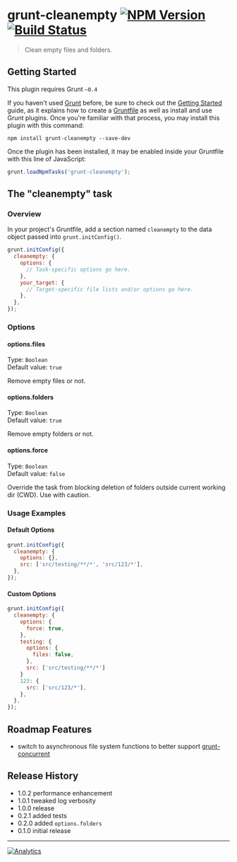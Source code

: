 # grunt-cleanempty [![NPM Version](http://badge.fury.io/js/grunt-cleanempty.svg)](http://badge.fury.io/js/grunt-cleanempty) [![Build Status](https://secure.travis-ci.org/stevenvachon/grunt-cleanempty.svg)](http://travis-ci.org/stevenvachon/grunt-cleanempty)

> Clean empty files and folders.

## Getting Started
This plugin requires Grunt `~0.4`

If you haven't used [Grunt](http://gruntjs.com/) before, be sure to check out the [Getting Started](http://gruntjs.com/getting-started) guide, as it explains how to create a [Gruntfile](http://gruntjs.com/sample-gruntfile) as well as install and use Grunt plugins. Once you're familiar with that process, you may install this plugin with this command:

```shell
npm install grunt-cleanempty --save-dev
```

Once the plugin has been installed, it may be enabled inside your Gruntfile with this line of JavaScript:

```js
grunt.loadNpmTasks('grunt-cleanempty');
```

## The "cleanempty" task

### Overview
In your project's Gruntfile, add a section named `cleanempty` to the data object passed into `grunt.initConfig()`.

```js
grunt.initConfig({
  cleanempty: {
    options: {
      // Task-specific options go here.
    },
    your_target: {
      // Target-specific file lists and/or options go here.
    },
  },
});
```

### Options

#### options.files
Type: `Boolean`  
Default value: `true`  

Remove empty files or not.

#### options.folders
Type: `Boolean`  
Default value: `true`  

Remove empty folders or not.

#### options.force
Type: `Boolean`  
Default value: `false`  

Override the task from blocking deletion of folders outside current working dir (CWD). Use with caution.

### Usage Examples

#### Default Options
```js
grunt.initConfig({
  cleanempty: {
    options: {},
    src: ['src/testing/**/*', 'src/123/*'],
  },
});
```

#### Custom Options
```js
grunt.initConfig({
  cleanempty: {
    options: {
      force: true,
    },
    testing: {
      options: {
        files: false,
      },
      src: ['src/testing/**/*']
    }
    123: {
      src: ['src/123/*'],
    },
  },
});
```

## Roadmap Features
* switch to asynchronous file system functions to better support [grunt-concurrent](https://github.com/sindresorhus/grunt-concurrent)

## Release History
* 1.0.2 performance enhancement
* 1.0.1 tweaked log verbosity
* 1.0.0 release
* 0.2.1 added tests
* 0.2.0 added `options.folders`
* 0.1.0 initial release

---

[![Analytics](https://ga-beacon.appspot.com/UA-3614308-7/stevenvachon/grunt-cleanempty)](https://github.com/igrigorik/ga-beacon "Google Analytics")
